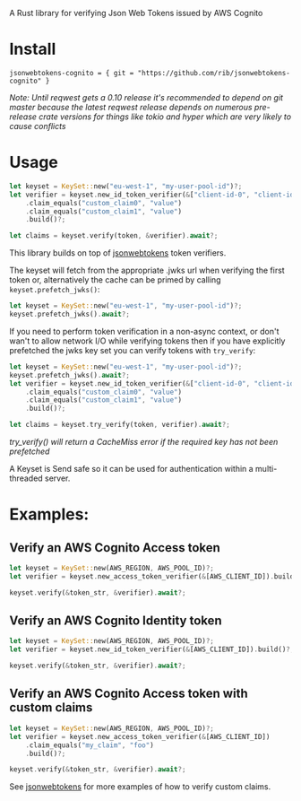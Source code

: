 A Rust library for verifying Json Web Tokens issued by AWS Cognito

# Install

```
jsonwebtokens-cognito = { git = "https://github.com/rib/jsonwebtokens-cognito" }
```
_Note: Until reqwest gets a 0.10 release it's recommended to depend on git master
because the latest reqwest release depends on numerous pre-release crate versions
for things like tokio and hyper which are very likely to cause conflicts_

# Usage

```rust
let keyset = KeySet::new("eu-west-1", "my-user-pool-id")?;
let verifier = keyset.new_id_token_verifier(&["client-id-0", "client-id-1"])
    .claim_equals("custom_claim0", "value")
    .claim_equals("custom_claim1", "value")
    .build()?;

let claims = keyset.verify(token, &verifier).await?;
```

This library builds on top of [jsonwebtokens](https://crates.io/crate/jsonwebtokens)
token verifiers.

The keyset will fetch from the appropriate .jwks url when verifying the first
token or, alternatively the cache can be primed by calling
`keyset.prefetch_jwks()`:

```rust
let keyset = KeySet::new("eu-west-1", "my-user-pool-id")?;
keyset.prefetch_jwks().await?;
```

If you need to perform token verification in a non-async context, or don't
wan't to allow network I/O while verifying tokens then if you have explicitly
prefetched the jwks key set you can verify tokens with `try_verify`:
```rust
let keyset = KeySet::new("eu-west-1", "my-user-pool-id")?;
keyset.prefetch_jwks().await?;
let verifier = keyset.new_id_token_verifier(&["client-id-0", "client-id-1"])
    .claim_equals("custom_claim0", "value")
    .claim_equals("custom_claim1", "value")
    .build()?;

let claims = keyset.try_verify(token, verifier).await?;
```
_try_verify() will return a CacheMiss error if the required key has not been
prefetched_

A Keyset is Send safe so it can be used for authentication within a
multi-threaded server.

# Examples:

## Verify an AWS Cognito Access token

```rust
let keyset = KeySet::new(AWS_REGION, AWS_POOL_ID)?;
let verifier = keyset.new_access_token_verifier(&[AWS_CLIENT_ID]).build()?;

keyset.verify(&token_str, &verifier).await?;
```

## Verify an AWS Cognito Identity token

```rust
let keyset = KeySet::new(AWS_REGION, AWS_POOL_ID)?;
let verifier = keyset.new_id_token_verifier(&[AWS_CLIENT_ID]).build()?;

keyset.verify(&token_str, &verifier).await?;
```

## Verify an AWS Cognito Access token with custom claims

```rust
let keyset = KeySet::new(AWS_REGION, AWS_POOL_ID)?;
let verifier = keyset.new_access_token_verifier(&[AWS_CLIENT_ID])
    .claim_equals("my_claim", "foo")
    .build()?;

keyset.verify(&token_str, &verifier).await?;
```

See [jsonwebtokens](https://crates.io/crate/jsonwebtokens) for more examples
of how to verify custom claims.

